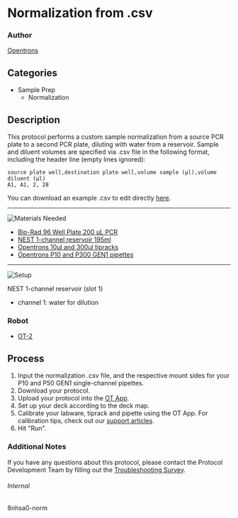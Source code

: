 # Normalization from .csv

### Author
[Opentrons](https://opentrons.com/)

## Categories
* Sample Prep
	* Normalization

## Description
This protocol performs a custom sample normalization from a source PCR plate to a second PCR plate, diluting with water from a reservoir. Sample and diluent volumes are specified via .csv file in the following format, including the header line (empty lines ignored):

```
source plate well,destination plate well,volume sample (µl),volume diluent (µl)
A1, A1, 2, 28
```

You can download an example .csv to edit directly [here](https://opentrons-protocol-library-website.s3.amazonaws.com/custom-README-images/ml-normalization/example_csv.csv).

---
![Materials Needed](https://s3.amazonaws.com/opentrons-protocol-library-website/custom-README-images/001-General+Headings/materials.png)

* [Bio-Rad 96 Well Plate 200 µL PCR](https://labware.opentrons.com/biorad_96_wellplate_200ul_pcr?category=wellPlate)
* [NEST 1-channel reservoir 195ml](https://shop.opentrons.com/collections/verified-labware/products/nest-12-well-reservoir-15-ml)
* [Opentrons 10µl and 300µl tipracks](https://shop.opentrons.com/collections/opentrons-tips)
* [Opentrons P10 and P300 GEN1 pipettes](https://shop.opentrons.com/collections/ot-2-pipettes/products/single-channel-electronic-pipette)

---
![Setup](https://s3.amazonaws.com/opentrons-protocol-library-website/custom-README-images/001-General+Headings/Setup.png)

NEST 1-channel reservoir (slot 1)
* channel 1: water for dilution

### Robot
* [OT-2](https://opentrons.com/ot-2)

## Process
1. Input the normalization .csv file, and the respective mount sides for your P10 and P50 GEN1 single-channel pipettes.
2. Download your protocol.
3. Upload your protocol into the [OT App](https://opentrons.com/ot-app).
4. Set up your deck according to the deck map.
5. Calibrate your labware, tiprack and pipette using the OT App. For calibration tips, check out our [support articles](https://support.opentrons.com/en/collections/1559720-guide-for-getting-started-with-the-ot-2).
6. Hit "Run".

### Additional Notes
If you have any questions about this protocol, please contact the Protocol Development Team by filling out the [Troubleshooting Survey](https://protocol-troubleshooting.paperform.co/).

###### Internal
8nhsa0-norm
